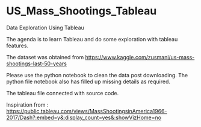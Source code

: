 # US_Mass_Shootings_Tableau
Data Exploration Using Tableau

The agenda is to learn Tableau and do some exploration with tableau features.

The dataset was obtained from
https://www.kaggle.com/zusmani/us-mass-shootings-last-50-years

Please use the python notebook to clean the data post downloading.
The python file notebook also has filled up missing details as required.

The tableau file connected with source code.

Inspiration from :<br>
https://public.tableau.com/views/MassShootingsinAmerica1966-2017/Dash?:embed=y&:display_count=yes&:showVizHome=no
